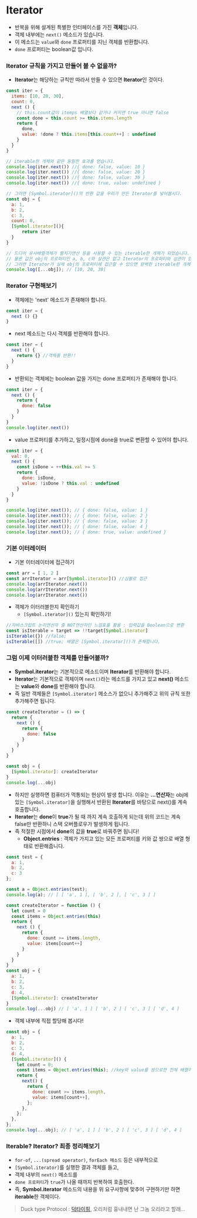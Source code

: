 # Iterator

- 반복을 위해 설계된 특별한 인터페이스를 가진 **객체**입니다.
- 객체 내부에는 `next()` 메소드가 있습니다.
- 이 메소드는 `value`와 `done` 프로퍼티를 지닌 객체를 반환합니다.
- `done` 프로퍼티는 boolean값 입니다.



### Iterator 규칙을 가지고 만들어 볼 수 없을까?

- **Iterator**는 해당하는 규칙만 따라서 만들 수 있으면 **Iterator**인 것이다.

```javascript
const iter = {
  items: [10, 20, 30],
  count: 0,
  next () {
    // this.count값이 itemps 배열보다 같거나 커지면 true 아니면 false
	const done = this.count >= this.items.length
    return {
      done,
      value: !done ? this.items[this.count++] : undefined
    }
  }
}

// iterable한 개체와 같은 동일한 효과를 얻습니다.
console.log(iter.next()) //{ done: false, value: 10 }
console.log(iter.next()) //{ done: false, value: 20 }
console.log(iter.next()) //{ done: false, value: 30 }
console.log(iter.next()) //{ done: true, value: undefined }

// 그러면 [Symbol.iterator]()의 반환 값을 우리가 만든 Iterator를 넣어봅시다.
const obj = {
  a: 1,
  b: 2,
  c: 3,
  count: 0,
  [Symbol.iterator](){
      return iter
  }
}

// 드디어 유사배열객체가 펼치기연산 등을 사용할 수 있는 iterable한 개체가 되었습니다.
// 물론 값은 obj의 프로퍼티인 a, b, c와 상관은 없고 Iterator의 프로퍼티와 상관이 있습니다^^
// 그러면 Iterator가 실제 obj의 프로퍼티에 접근할 수 있으면 완벽한 iterable한 개체를 만들 수 있을 것 같습니다!
console.log([...obj]); // [10, 20, 30]
```



### Iterator 구현해보기

- 객체에는 'next' 메소드가 존재해야 합니다.

```javascript
const iter = {
  next () {}
}
```

- next 메소드는 다시 객체를 반환해야 합니다.

```javascript
const iter = {
  next () {
    return {} //객체를 반환!!
  }
}
```

- 반환되는 객체에는 boolean 값을 가지는 done 프로퍼티가 존재해야 합니다.

```javascript
const iter = {
  next () {
	return {
      done: false
    }
  }
}
console.log(iter.next())
```

- value 프로퍼티를 추가하고, 일정시점에 done을 true로 변환할 수 있어야 합니다.

```javascript
const iter = {
  val: 0,
  next () {
    const isDone = ++this.val >= 5
    return {
      done: isDone,
      value: !isDone ? this.val : undefined
    }
  }
}

console.log(iter.next()); // { done: false, value: 1 }
console.log(iter.next()); // { done: false, value: 2 }
console.log(iter.next()); // { done: false, value: 3 }
console.log(iter.next()); // { done: false, value: 4 }
console.log(iter.next()); // { done: true, value: undefined }
```



### 기본 이터레이터

- 기본 이터레이터에 접근하기

```javascript
const arr = [ 1, 2 ]
const arrIterator = arr[Symbol.iterator]() //심볼로 접근
console.log(arrIterator.next())
console.log(arrIterator.next())
console.log(arrIterator.next())
```

- 객체가 이터러블한지 확인하기
  - `[Symbol.iterator]()` 있는지 확인하기!

```javascript
//자바스크립트 논리연산자 중 NOT연산자인 느낌표를 활용 : 입력값을 Boolean으로 변환
const isIterable = target => !!target[Symbol.iterator]
isIterable({}) //false;
isIterable([]) //true; 배열은 [Symbol.iterator]()가 존재합니다.
```



### 그럼 이제 이터러블한 객체를 만들어볼까?

- **Symbol.iterator**는 기본적으로 메소드이며 **Iterator**를 반환해야 합니다.
- **Iterator**는 기본적으로 객체이며 `next()`라는 메소드를 가지고 있고 **next()** 메소드는 **value**와 **done**를 반환해야 합니다.
- 즉 일반 객체들은 `[Symbol.iterator]` 메소스가 없으니 추가해주고 위의 규칙 또한 추가해주면 됩니다.

```javascript
const createIterator = () => {
  return {
    next () {
      return {
        done: false
      }
    }
  }
}

const obj = {
  [Symbol.iterator]: createIterator
}
console.log(...obj)
```

- 하지만 실행하면 컴퓨터가 먹통되는 현상이 발생 합니다. 이유는 **...연산자**는 obj에 있는 `[Symbol.iterator]`을 실행해서 반환된 **Iterater**를 바탕으로 next()를 계속 호출합니다. 
- **Iterater**는 **done**이 **true**가 될 때 까지 계속 호출하게 되는데 위의 코드는 계속 false만 반환하니 스택 오버플로우가 발생하게 됩니다.
- 즉 적절한 시점에서 **done**의 값을 **true**로 바꿔주면 됩니다!
  - **Object.entries** : 객체가 가지고 있는 모든 프로퍼티를 키와 값 쌍으로 배열 형태로 반환해줍니다.

```javascript
const test = {
  a: 1,
  b: 2,
  c: 3
};

const a = Object.entries(test);
console.log(a); // [ [ 'a', 1 ], [ 'b', 2 ], [ 'c', 3 ] ]
```

```javascript
const createIterator = function () {
  let count = 0
  const items = Object.entries(this)
  return {
    next () {
      return {
        done: count >= items.length,
        value: items[count++]
      }
    }
  }
}
const obj = {
  a: 1,
  b: 2,
  c: 3,
  d: 4,
  [Symbol.iterator]: createIterator
}
console.log(...obj) // [ 'a', 1 ] [ 'b', 2 ] [ 'c', 3 ] [ 'd', 4 ]
```

- 객체 내부에 직접 할당해 봅시다!

```javascript
const obj = {
  a: 1,
  b: 2,
  c: 3,
  d: 4,
  [Symbol.iterator]() {
    let count = 0;
    const items = Object.entries(this); //key와 value를 쌍으로한 전체 배열이 반환이 됩니다.
    return {
      next() {
        return {
          done: count >= items.length,
          value: items[count++],
        };
      },
    };
  },
};
console.log(...obj); // [ 'a', 1 ] [ 'b', 2 ] [ 'c', 3 ] [ 'd', 4 ]
```



### Iterable? Iterator? 최종 정리해보기

- `for-of`, `...(spread operator)`, `forEach 메소드` 등은 내부적으로
- `[Symbol.iterator]`를 실행한 결과 객체를 들고, 
- 객체 내부의 `next()` 메소드를 
- `done 프로퍼티`가 `true`가 나올 때까지 반복하여 호출한다.
- 즉, **Symbol.iterator** 메소드의 내용을 위 요구사항에 맞추어 구현하기만 하면 **iterable**한 객체이다.

> Duck type Protocol : [덕타이핑](https://ko.wikipedia.org/wiki/%EB%8D%95_%ED%83%80%EC%9D%B4%ED%95%91), 오리처럼 흉내내면 난 그놈 오리라고 할래...

